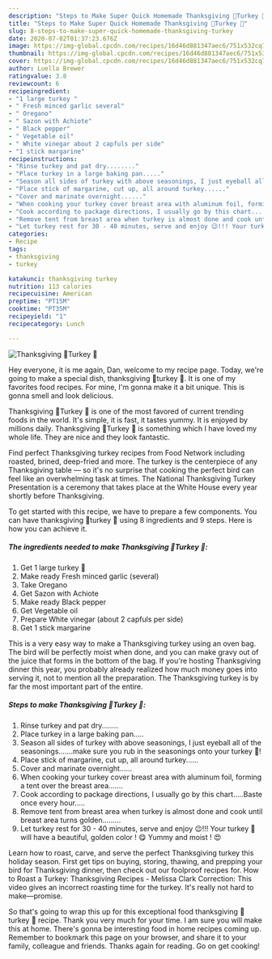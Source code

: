 ```yaml
---
description: "Steps to Make Super Quick Homemade Thanksgiving 🍁Turkey 🦃"
title: "Steps to Make Super Quick Homemade Thanksgiving 🍁Turkey 🦃"
slug: 8-steps-to-make-super-quick-homemade-thanksgiving-turkey
date: 2020-07-02T01:37:23.676Z
image: https://img-global.cpcdn.com/recipes/16d46d881347aec6/751x532cq70/thanksgiving-🍁turkey-🦃-recipe-main-photo.jpg
thumbnail: https://img-global.cpcdn.com/recipes/16d46d881347aec6/751x532cq70/thanksgiving-🍁turkey-🦃-recipe-main-photo.jpg
cover: https://img-global.cpcdn.com/recipes/16d46d881347aec6/751x532cq70/thanksgiving-🍁turkey-🦃-recipe-main-photo.jpg
author: Luella Brewer
ratingvalue: 3.8
reviewcount: 6
recipeingredient:
- "1 large turkey "
- " Fresh minced garlic several"
- " Oregano"
- " Sazon with Achiote"
- " Black pepper"
- " Vegetable oil"
- " White vinegar about 2 capfuls per side"
- "1 stick margarine"
recipeinstructions:
- "Rinse turkey and pat dry........"
- "Place turkey in a large baking pan....."
- "Season all sides of turkey with above seasonings, I just eyeball all of the seasonings.......make sure you rub in the seasonings onto your turkey 🦃!"
- "Place stick of margarine, cut up, all around turkey......"
- "Cover and marinate overnight......"
- "When cooking your turkey cover breast area with aluminum foil, forming a tent over the breast area......."
- "Cook according to package directions, I usually go by this chart.....Baste once every hour....."
- "Remove tent from breast area when turkey is almost done and cook until breast area turns golden........."
- "Let turkey rest for 30 - 40 minutes, serve and enjoy 😉!!! Your turkey 🦃 will have a beautiful, golden color ! 😋 Yummy and moist ! 😍"
categories:
- Recipe
tags:
- thanksgiving
- turkey

katakunci: thanksgiving turkey 
nutrition: 113 calories
recipecuisine: American
preptime: "PT15M"
cooktime: "PT35M"
recipeyield: "1"
recipecategory: Lunch

---
```



![Thanksgiving 🍁Turkey 🦃](https://img-global.cpcdn.com/recipes/16d46d881347aec6/751x532cq70/thanksgiving-🍁turkey-🦃-recipe-main-photo.jpg)

Hey everyone, it is me again, Dan, welcome to my recipe page. Today, we're going to make a special dish, thanksgiving 🍁turkey 🦃. It is one of my favorites food recipes. For mine, I'm gonna make it a bit unique. This is gonna smell and look delicious.

Thanksgiving 🍁Turkey 🦃 is one of the most favored of current trending foods in the world. It's simple, it is fast, it tastes yummy. It is enjoyed by millions daily. Thanksgiving 🍁Turkey 🦃 is something which I have loved my whole life. They are nice and they look fantastic.

Find perfect Thanksgiving turkey recipes from Food Network including roasted, brined, deep-fried and more. The turkey is the centerpiece of any Thanksgiving table — so it&#39;s no surprise that cooking the perfect bird can feel like an overwhelming task at times. The National Thanksgiving Turkey Presentation is a ceremony that takes place at the White House every year shortly before Thanksgiving.


To get started with this recipe, we have to prepare a few components. You can have thanksgiving 🍁turkey 🦃 using 8 ingredients and 9 steps. Here is how you can achieve it.

<!--inarticleads1-->

##### The ingredients needed to make Thanksgiving 🍁Turkey 🦃:

1. Get 1 large turkey 🦃
1. Make ready  Fresh minced garlic (several)
1. Take  Oregano
1. Get  Sazon with Achiote
1. Make ready  Black pepper
1. Get  Vegetable oil
1. Prepare  White vinegar (about 2 capfuls per side)
1. Get 1 stick margarine


This is a very easy way to make a Thanksgiving turkey using an oven bag. The bird will be perfectly moist when done, and you can make gravy out of the juice that forms in the bottom of the bag. If you&#39;re hosting Thanksgiving dinner this year, you probably already realized how much money goes into serving it, not to mention all the preparation. The Thanksgiving turkey is by far the most important part of the entire. 

<!--inarticleads2-->

##### Steps to make Thanksgiving 🍁Turkey 🦃:

1. Rinse turkey and pat dry........
1. Place turkey in a large baking pan.....
1. Season all sides of turkey with above seasonings, I just eyeball all of the seasonings.......make sure you rub in the seasonings onto your turkey 🦃!
1. Place stick of margarine, cut up, all around turkey......
1. Cover and marinate overnight......
1. When cooking your turkey cover breast area with aluminum foil, forming a tent over the breast area.......
1. Cook according to package directions, I usually go by this chart.....Baste once every hour.....
1. Remove tent from breast area when turkey is almost done and cook until breast area turns golden.........
1. Let turkey rest for 30 - 40 minutes, serve and enjoy 😉!!! Your turkey 🦃 will have a beautiful, golden color ! 😋 Yummy and moist ! 😍


Learn how to roast, carve, and serve the perfect Thanksgiving turkey this holiday season. First get tips on buying, storing, thawing, and prepping your bird for Thanksgiving dinner, then check out our foolproof recipes for. How to Roast a Turkey: Thanksgiving Recipes - Melissa Clark Correction: This video gives an incorrect roasting time for the turkey. It&#39;s really not hard to make—promise. 

So that's going to wrap this up for this exceptional food thanksgiving 🍁turkey 🦃 recipe. Thank you very much for your time. I am sure you will make this at home. There's gonna be interesting food in home recipes coming up. Remember to bookmark this page on your browser, and share it to your family, colleague and friends. Thanks again for reading. Go on get cooking!
